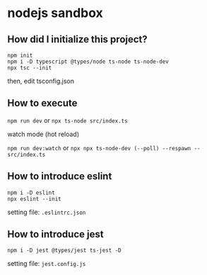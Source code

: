 # nodejs sandbox

## How did I initialize this project?

```
npm init
npm i -D typescript @types/node ts-node ts-node-dev
npx tsc --init
```

then, edit tsconfig.json

## How to execute

`npm run dev` or `npx ts-node src/index.ts`

watch mode (hot reload)

`npm run dev:watch` or `npx npx ts-node-dev (--poll) --respawn -- src/index.ts`


## How to introduce eslint

```
npm i -D eslint
npx eslint --init
```

setting file: `.eslintrc.json`

## How to introduce jest

```
npm i -D jest @types/jest ts-jest -D
```

setting file: `jest.config.js`
